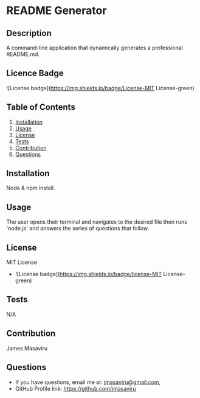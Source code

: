 # README Generator

  ## Description
  A command-line application that dynamically generates a professional README.md.

  ## Licence Badge
  ![License badge](https://img.shields.io/badge/License-MIT License-green)
  
  ## Table of Contents
  1. [Installation](#installation)
  2. [Usage](#usage)
  3. [License](#license)
  4. [Tests](#testing)
  5. [Contribution](#contribution)
  6. [Questions](#questions)

  ## Installation
  Node & npm install.

  ## Usage
  The user opens their terminal and navigates to the desired file then runs 'node.js' and answers the series of questions that follow.

  ## License
  MIT License
  *  ![License badge](https://img.shields.io/badge/license-MIT License-green)
 
  ## Tests
  N/A

  ## Contribution
  James Masaviru
  
  ## Questions
  * If you have questions, email me at: jmasaviru@gmail.com,
  * GitHub Profile link: https://github.com/jmasaviru
